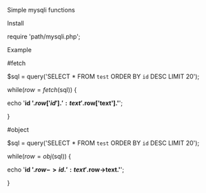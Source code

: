 Simple mysqli functions

Install

require 'path/mysqli.php';

Example

#fetch

$sql = query('SELECT * FROM `test` ORDER BY `id` DESC LIMIT 20');

while($row = fetch($sql))
{

echo '<b>id '.$row['id'].' : text '.$row['text'].'</b>';

}

#object

$sql = query('SELECT * FROM `test` ORDER BY `id` DESC LIMIT 20');

while($row = obj($sql))
{

echo '<b>id '.$row->id.' : text '.$row->text.'</b>';

}
